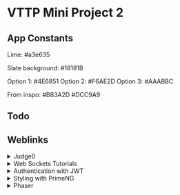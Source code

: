 # VTTP Mini Project 2

## App Constants
Lime: #a3e635
 
Slate background: #18181B

Option 1: #4E6851
Option 2: #F6AE2D
Option 3: #AAABBC

From inspo: #B83A2D #DCC9A9

## Todo

## Weblinks
<details>
<summary>Judge0</summary>

1. [Code examples for judge0 queries](https://github.com/judge0/examples)
2. [Judge0 API](https://ce.judge0.com/#top)
</details>

<details>
<summary>Web Sockets Tutorials</summary>

1. [Create an interactive game with Spring Boot and WebSocket](https://ehsanasadev.github.io/Create_interactive_game_with_Spring_Boot_and_WebSocket/)
2. [WebSockets in Angular (with rxjs)](https://medium.com/@saranipeiris17/websockets-in-angular-a-comprehensive-guide-e92ca33f5d67)
3. [WebSockets in Angular part 2](https://medium.com/@saranipeiris17/websockets-in-angular-a-comprehensive-guide-part-2-bd8021a9be09)
4. [Basic guide to Web Sockets in Angular](https://medium.com/@shubhsalunkhe4199/guide-to-implement-web-sockets-in-angular-d8ce2b01abd4)

</details>

<details>
<summary>Authentication with JWT</summary>

1. [Implement JWT authentication in Spring Boot](https://medium.com/@tericcabrel/implement-jwt-authentication-in-a-spring-boot-3-application-5839e4fd8fac)
2. [JWT Authentication in Spring Boot](https://medium.com/@victoronu/implementing-jwt-authentication-in-a-simple-spring-boot-application-with-java-b3135dbdb17b)
</details>

<details>
<summary>Styling with PrimeNG</summary>

1. [Documentation](https://primeng.org/theming)
</details>

<details>
<summary>Phaser</summary>
*Plugins*
1. [Scroll-able panel](https://rexrainbow.github.io/phaser3-rex-notes/docs/site/ui-scrollablepanel/)
2. [Scroll bar](https://rexrainbow.github.io/phaser3-rex-notes/docs/site/ui-scrollbar/)
3. [BBCode text](https://rexrainbow.github.io/phaser3-rex-notes/docs/site/bbcodetext/)
</details>